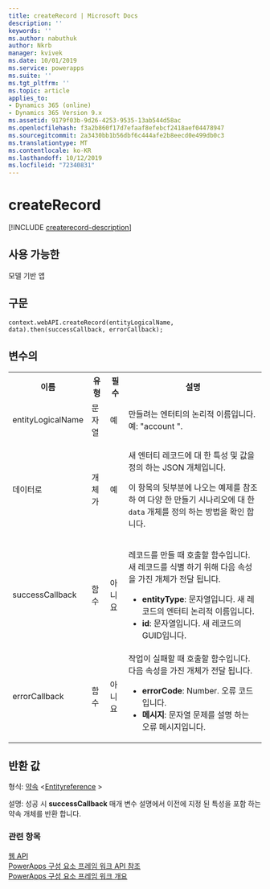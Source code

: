 ```yaml
---
title: createRecord | Microsoft Docs
description: ''
keywords: ''
ms.author: nabuthuk
author: Nkrb
manager: kvivek
ms.date: 10/01/2019
ms.service: powerapps
ms.suite: ''
ms.tgt_pltfrm: ''
ms.topic: article
applies_to:
- Dynamics 365 (online)
- Dynamics 365 Version 9.x
ms.assetid: 9179f03b-9d26-4253-9535-13ab544d58ac
ms.openlocfilehash: f3a2b860f17d7efaaf8efebcf2418aef04478947
ms.sourcegitcommit: 2a3430bb1b56dbf6c444afe2b8eecd0e499db0c3
ms.translationtype: MT
ms.contentlocale: ko-KR
ms.lasthandoff: 10/12/2019
ms.locfileid: "72340831"
---
```

# <a name="createrecord"></a>createRecord

[!INCLUDE [createrecord-description](includes/createrecord-description.md)]

## <a name="available-for"></a>사용 가능한 

모델 기반 앱

## <a name="syntax"></a>구문

`context.webAPI.createRecord(entityLogicalName, data).then(successCallback, errorCallback);`

## <a name="parameters"></a>변수의

<table style="width:100%">
<tr>
<th>이름</th>
<th>유형</th>
<th>필수</th>
<th>설명</th>
</tr>
<tr>
<td>entityLogicalName</td>
<td>문자열</td>
<td>예</td>
<td>만들려는 엔터티의 논리적 이름입니다. 예: &quot;account &quot;.</td>
</tr>
<tr>
<td>데이터로</td>
<td>개체가</td>
<td>예</td>
<td><p>새 엔터티 레코드에 대 한 특성 및 값을 정의 하는 JSON 개체입니다.</p>
<p>이 항목의 뒷부분에 나오는 예제를 참조 하 여 다양 한 만들기 시나리오에 대 한 <code>data</code> 개체를 정의 하는 방법을 확인 합니다.</td>
</tr>
<tr>
<td>successCallback</td>
<td>함수</td>
<td>아니요</td>
<td><p>레코드를 만들 때 호출할 함수입니다. 새 레코드를 식별 하기 위해 다음 속성을 가진 개체가 전달 됩니다.</p>
<ul>
<li><b>entityType</b>: 문자열입니다. 새 레코드의 엔터티 논리적 이름입니다.</li>
<li><b>id</b>: 문자열입니다. 새 레코드의 GUID입니다.</li>
</ul></td>
</tr>
<tr>
<td>errorCallback</td>
<td>함수</td>
<td>아니요</td>
<td>작업이 실패할 때 호출할 함수입니다. 다음 속성을 가진 개체가 전달 됩니다.
<ul>
<li><b>errorCode</b>: Number. 오류 코드입니다.</li>
<li><b>메시지</b>: 문자열 문제를 설명 하는 오류 메시지입니다.</li>
</ul></td>
</tr>
</table>

## <a name="return-value"></a>반환 값

형식: [약속](https://developer.mozilla.org/docs/Web/JavaScript/reference/Global_Objects/Promise) <[Entityreference](../entityreference.md) >

설명: 성공 시 **successCallback** 매개 변수 설명에서 이전에 지정 된 특성을 포함 하는 약속 개체를 반환 합니다.

### <a name="related-topics"></a>관련 항목

[웹 API](../webapi.md)<br/>
[PowerApps 구성 요소 프레임 워크 API 참조](../../reference/index.md)<br/>
[PowerApps 구성 요소 프레임 워크 개요](../../overview.md)